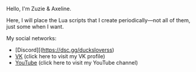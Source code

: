 Hello, I'm Zuzie & Axeline.

Here, I will place the Lua scripts that I create periodically—not all of them, just some when I want.

My social networks:

  - [Discord][(https://dsc.gg/ducksloverss)
  - [VK](https://vk.com/zuzie) (click here to visit my VK profile)
  - [YouTube](https://www.youtube.com/@Zuzie-IsHere) (click here to visit my YouTube channel)
